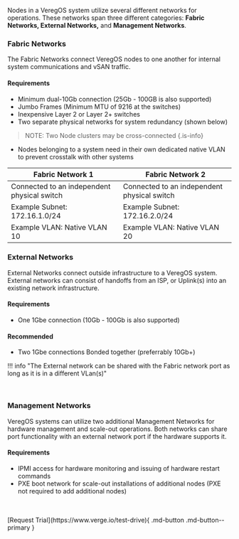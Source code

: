 Nodes in a VeregOS system utilize several different networks for operations. These networks span three different categories: **Fabric Networks, External Networks,** and **Management Networks**.
<br>
### Fabric Networks

The Fabric Networks connect VeregOS nodes to one another for internal system communications and vSAN traffic.

#### Requirements

-   Minimum dual-10Gb connection (25Gb - 100GB is also supported)
-   Jumbo Frames (Minimum MTU of 9216 at the switches)
-   Inexpensive Layer 2 or Layer 2+ switches 
-   Two separate physical networks for system redundancy (shown below) 
> NOTE: Two Node clusters may be cross-connected
{.is-info}
- Nodes belonging to a system need in their own dedicated native VLAN to prevent crosstalk with other systems


| **Fabric Network 1** | **Fabric Network 2** |
|------------------|------------------|
| Connected to an independent physical switch | Connected to an independent physical switch |
| Example Subnet: 172.16.1.0/24 | Example Subnet: 172.16.2.0/24 |
| Example VLAN: Native VLAN 10 | Example VLAN: Native VLAN 20 |

### External Networks

External Networks connect outside infrastructure to a VeregOS system. External networks can consist of handoffs from an ISP, or Uplink(s) into an existing network infrastructure.

#### Requirements

- One 1Gbe connection (10Gb - 100Gb is also supported) 

#### Recommended

- Two 1Gbe connections Bonded together (preferrably 10Gb+)

!!! info "The External network can be shared with the Fabric network port as long as it is in a different VLan(s)"


<br>

### Management Networks

VeregOS systems can utilize two additional Management Networks for hardware management and scale-out operations. Both networks can share port functionality with an external network port if the hardware supports it. 

#### Requirements

-   IPMI access for hardware monitoring and issuing of hardware restart commands 
-   PXE boot network for scale-out installations of additional nodes (PXE not required to add additional nodes)

<br>
<br>
[Request Trial](https://www.verge.io/test-drive){ .md-button .md-button--primary }
